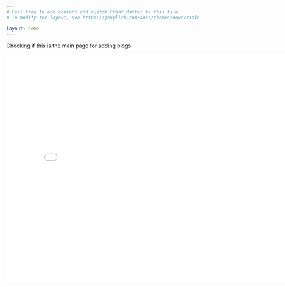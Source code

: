 ```yaml
---
# Feel free to add content and custom Front Matter to this file.
# To modify the layout, see https://jekyllrb.com/docs/themes/#overriding-theme-defaults

layout: home
---
```

Checking if this is the main page for adding blogs
<iframe src="/drug_output.html" width="800" height="600" frameborder="0"></iframe>
